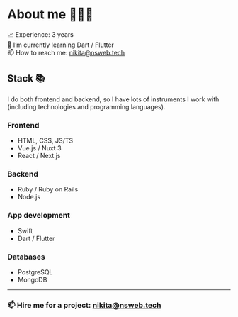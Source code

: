 # About me 👨🏼‍💻

📈 Experience: 3 years <br>
🌱 I’m currently learning Dart / Flutter <br>
📫 How to reach me: nikita@nsweb.tech <br>

## Stack 📚

I do both frontend and backend, so I have lots of instruments I work with (including technologies and programming languages). 

### Frontend

- HTML, CSS, JS/TS
- Vue.js / Nuxt 3
- React / Next.js

### Backend

- Ruby / Ruby on Rails
- Node.js

### App development

- Swift
- Dart / Flutter

### Databases

- PostgreSQL
- MongoDB

---

### 📫 Hire me for a project: nikita@nsweb.tech

